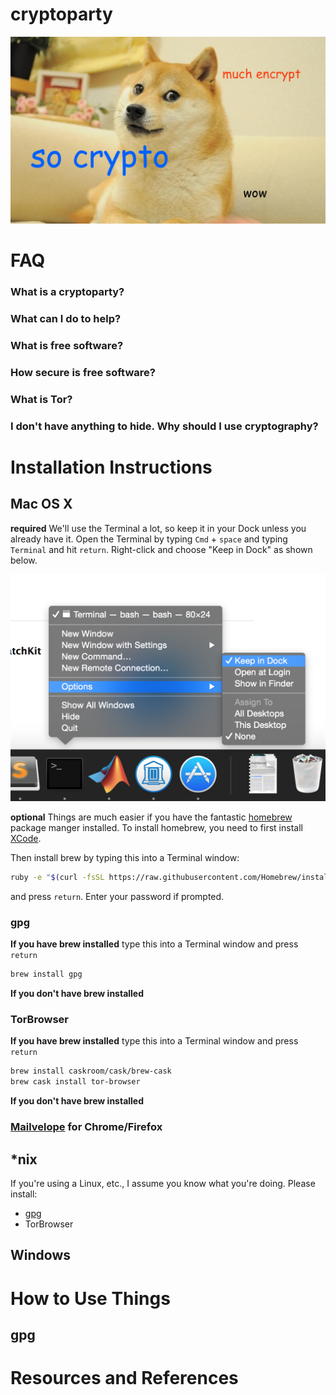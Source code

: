 # cryptoparty

![](assets/banner.jpg)

# FAQ

### What is a cryptoparty?

### What can I do to help?

### What is free software? 

### How secure is free software? 

### What is Tor?

### I don't have anything to hide. Why should I use cryptography?

# Installation Instructions 

## Mac OS X

**required** We'll use the Terminal a lot, so keep it in your Dock unless you already have it. Open the Terminal by typing `Cmd` + `space` and typing `Terminal` and hit `return`. Right-click and choose "Keep in Dock" as shown below. 

![](assets/terminal-dock.png)

**optional** Things are much easier if you have the fantastic [homebrew](http://brew.sh) package manger installed. To install homebrew, you need to first install [XCode](https://developer.apple.com/xcode/downloads/). 

Then install brew by typing this into a Terminal window:

```bash
ruby -e "$(curl -fsSL https://raw.githubusercontent.com/Homebrew/install/master/install)"
```

and press `return`. Enter your password if prompted. 

### gpg

**If you have brew installed** type this into a Terminal window and press `return`

```bash
brew install gpg
```

**If you don't have brew installed** 

### TorBrowser

**If you have brew installed** type this into a Terminal window and press `return`

```bash
brew install caskroom/cask/brew-cask
brew cask install tor-browser
```

**If you don't have brew installed** 


### [Mailvelope](https://Mailvelope.com) for Chrome/Firefox



## *nix

If you're using a Linux, etc., I assume you know what you're doing. Please install:

* [gpg](https://www.gnupg.org/)
* TorBrowser

## Windows 

# How to Use Things 

## gpg 



# Resources and References 

